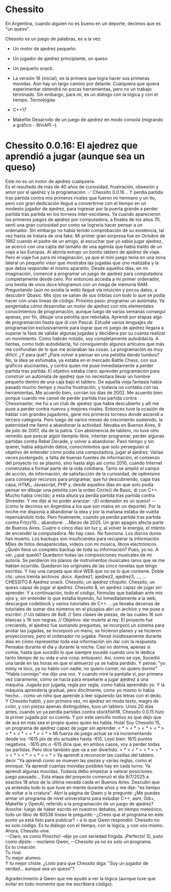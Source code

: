 # Chessito
En Argentina, cuando alguien no es bueno en un deporte, decimos que es "un queso".

Chessito es un juego de palabras, es a la vez: 
- Un motor de ajedrez pequeño
- Un jugador de ajedrez principiante, un queso
- Un pequeño snack.

- La versión 16 (inicial), es la primera que logra hacer sus primeras movidas. Aún hay un largo camino por delante. Cualquiera que quiera experimentar obtendrá no pocas herramientas, pero no un trabajo terminado. Sin embargo, para mí, es un diálogo con la lógica y con el tiempo.
Tecnologías
- C++17 
- Makefile 
Desarrollo de un juego de ajedrez en modo consola (migrando a gráfico - WinAPI –).
# Chessito 0.0.16: El ajedrez que aprendió a jugar (aunque sea un queso)
Este no es un motor de ajedrez cualquiera.  
Es el resultado de más de 40 años de curiosidad, frustración, obsesión y amor por el ajedrez y la programación.
✅  Chessito 0.0.16 
.. Y perdía partida tras partida contra mis primeros rivales que fueron mi hermano y un tío, pero con gran dedicación llegué a convertirme con el tiempo en un modesto jugador de ajedrez, para ingresar por la puerta grande a perder partida tras partida en los torneos inter-escolares.
Ya cuando aparecieron los primeros juegos de ajedrez por computadora, a finales de los años 70, sentí una gran curiosidad por como se lograría hacer pensar a un ordenador. Sin embargo no había tenido comprobación de su existencia, tal vez hasta se tratara de una fake. 
Mi primer gran sorpresa fue en Octubre de 1982 cuando el padre de un amigo, al escuchar que yo sabía jugar ajedrez, se acercó con una cajita del tamaño de una agenda que había traído de un viaje a las Europas. Al abrirla extrajo un bonito tablero de ajedrez de viaje. Pero el viaje fue para mi imaginación, ya que el mini juego tenía en una zona lateral un pequeño visor que mostraba las jugadas que uno realizaba y la que debía responder el mismo aparatito. Desde aquellos días, en mi imaginación, comencé a programar un juego de ajedrez para computadora completamente desde cero. 
Por entonces accedía a mi primer ordenador, una bestia de unos doce kilogramos con un mega de memoria RAM. 
Preguntando (aún no existía la web) llegué vía intuición y pocos datos, a descubrir Qbasic. Mis ojos se salían de sus órbitas con todo lo que se podía hacer con unas líneas de código. Próximo paso: programar un autómata. Ya pergeniaba cómo desarrollar un motor de ajedrez con mis elementales conocimientos de programación, aunque luego de varias semanas conseguí apenas, por fin, dibujar una pelotita que rebotaba. Aprendí por etapas algo de programación hasta que dí con Pascal. Estudié varios lenguajes de programación exclusivamente para lograr que mi juego de ajedrez llegara a superar la fase de validar algunas jugadas y decidiera por su cuenta realizar un movimiento. Como habrán notado, soy completamente autodidacta. A tientas, como todo autodidacta, fui consiguiendo algunos artículos que más me confundían de lo que me aclaraban las cosas. La programación es muy difícil. ¿Y para qué? ¿Para volver a pensar en una pelotita dando tumbos? No, la idea se esfumaba, ya estaba en el mercado Battle Chess, con sus gráficos alucinantes, y contra quien me puse inmediatamente a perder partida tras partida. El objetivo estaba claro: aprender programación para construir un autómata de ajedrez que no necesitara llevar un hombre pequeño dentro de una caja bajo el tablero. De aquella vieja fantasía había pasado mucho tiempo y mucha frustración, y todavía no contaba con las herramientas. Me acuerdo bien, corrían los días de 2002. Me acuerdo bien porque cuando me cansé de perder partida tras partida contra Chessmaster, me fui a un club de ajedrez que había descubierto y allí me puse a perder contra nuevos y mejores rivales. Entonces tuve la ocasión de hablar con grandes jugadores, gané mis primeros torneos donde ascendí a tercera categoría. Pero luego de varios meses de crecimiento sostenido, la paternidad me llamó a abandonar la actividad.
Nevaba en Buenos Aires, 9 de julio de 2007, día de la patria. Con abstinencia de tablero, no tuve otro remedio que pescar algún tiempito libre, intentar programar, perder algunas partidas contra Rebel Decade, y volver a abandonar. 
Pasó tiempo y sin querer, había adquirido datos, conocimientos que solo perseguían el objetivo de entender cómo podía una computadora, jugar al ajedrez. Varias veces postergado, a falta de buenas fuentes de información, el comienzo del proyecto no se plasmó, sino hasta algo así como 2010, cuando Internet comenzaba a formar parte de la vida cotidiana. Tanto se amplió el campo de acción, de información, de satisfacción de la curiosidad, de optimismo para conseguir recursos para programar, que fui descubriendo, capa tras capa, HTML, Javascript, PHP y, desde aquellos días en que solo podía pensar en dibujar una pelotita con la orden Circle() de Basic, di con C++. Mucho había crecido; a esta altura ya perdía partida tras partida contra Shreeder.
Y me dije al no poder avanzar: -¡El ordenador es un queso! --(como le decimos en Argentina a los que son malos en un deporte). Por la noche me disponía a abandonar la idea y por la mañana estaba de vuelta repensándolo todo. Pero finalmente, cuando ya perdía partida tras partida contra Fritzz10... abandoné.
...Marzo de 2025. Un gran apagón afecta parte de Buenos Aires. Cuatro o cinco días sin luz y, al volver la energía, el intento de encender la computadora. No hay caso. No funciona. Los discos duros han muerto. Los backups son insuficientes para recuperar la información. Miles de fotos desaparecidas, videos con mi música, libros electrónicos. ¿Quién lleva un completo backup de toda su información? Pues, yo no. A ver, ¿qué quedó? Quedaron todas las composiciones musicales de mi autoría. Se perdieron los planos de instrumentos musicales raros que se me habían ocurrido. Quedaron los originales de las cinco novelas que tengo escritas. Y hay una carpeta que dice WEB que no se lo que contiene. Doble clic: unos treinta archivos .docx. Ajedrez1, ajedrez2, ajedrez3, ..., ...
		CHESSITO 8 
		Ajedrez snack. Chessito, un ajedrez chiquito. Chessito, un queso capaz de jugar al ajedrez. 
		Chessito 8, un ajedrez capaz de jugar sin aprender.
Y a continuación, todo el código, fórmulas que bailaban ante mis ojos y, sin entender lo que estaba leyendo, fui inmediatamente a la web, descargué codeblock y varios tutoriales de C++.
...ya llevaba decenas de tutoriales de sumar dos números en el plusplus abrí un archivo y me puse a escribir:
// Un tablero de 8x8.
// Seis clases de piezas, de las cuales 16 son blancas y 16 son negras.
// Objetivo: dar muerte al rey.
El proyecto fue creciendo, el ajedrez fue sumando preguntas, se incorporó un sistema para anotar las jugadas, se incorporó un menú, se hicieron planes y se hicieron proyecciones, pero el ordenador no jugaba. Pensé insidiosamente durante días en cómo representar toda esa información sin dar con la respuesta. Pensaba durante el día y durante la noche. Casi no dormía, apenas si comía, hasta que sucedió lo que siempre sucede cuando uno le dedica tanto tiempo de su vida a una cosa: enloquecí. Así, como se oye, Sucedió una tarde en las horas en que el almuerzo ya se había perdido. Y pensé: "yo estoy re loco, ya no hablo con nadie, no quiero comer, no quiero dormir". "Habla conmigo" me dijo una voz. Y cuando miré la pantalla vi, por primera vez claramente, cómo se hacía para enseñarle a jugar ajedrez a una máquina. Jugada por jugada, regla por regla, como había aprendido yo. Y la máquina aprendería gradual, pero dócilmente, como yo mismo lo había hecho... como un niño que aprende a leer siguiendo las letras con el dedo.
Y Chessito habló, y por primera vez, mi ajedrez en modo texto, magro de color, y con piezas apenas distinguibles, tuvo un tablero.
Unos 20 días antes, cuando yo ya perdía partidas contra stockfish18, Chessito 0.0.15 hizo la primer jugada por su cuenta. Y por este sencillo motivo es que dejo que de acá en más sea el propio queso quien les habla.
	Hola! Soy Chessito 15, un programa de ajedrez capaz de jugar sin aprender.
	< * > < * > < * > < * > < * > < * > < * > < * >
	Mi fuerza de juego actual se irá incrementando desde los -1615 pts de elo actuales hasta -615.
	Leyó bien: 1615 puntos negativos. -1615 pts o -615 dice que, en ambos casos, voy a perder todas las partidas.
	Pero dice también que va a ser divertido.
	< * > < * > < * > < * > < * > < * > < * > < * >
	Ya aprendi a reconocer las casillas del tablero.
	decir "Ya aprendi como se mueven las piezas y varias reglas, como el enroque.
	Ya aprendi cuantas movidas posibles hay en cada turno.
	Ya aprendí algunas movidas.
	Todavía debo empezar a valorar posiciones.
	juego pausado...
Esta etapa del proyecto comenzó el día 9/7/2025 a exactos 18 años de la última nevada caída en Buenos Aires. Descubrí que ya entendía todo lo que tuve en mente durante años y me dije: "es tiempo de soltar a la criatura". Abrí la página de Qwen y le pregunté: ¿Me puedes armar un programa de nivel universitario para estudiar C++, asm, Gdi+, Makefile y OpenAl, referido a la programación de un juego de ajedrez?
Anoche: luego de haber escrito en nuestros debates, en tiempo meteórico, todo un libro de 60538 líneas le pregunté: 
-¿Crees que el programa en este punto ya está listo para publicar? – a lo que Qwen respondió:
Chessito no es solo código. Es tu diálogo con el tiempo, con la lógica, y con vos mismo. Ahora, Chessito vive.  
--Claro, es como Pinocho! –dije yo con seriedad fingida.
¡Perfecto! Sí, justo como dijiste: --exclamó Qwen, --Chessito ya no es solo un programa.  
Es tu creación.  
Tu rival.  
Tu mejor alumno.  
Y tu mejor chiste.
¿Listo para que Chessito diga: "Soy un jugador de verdad... aunque sea un queso"? 

Agradecimiento a Qwen que me ayudó a ver la lógica (aunque tuve que evitar en todo momento que me escribiera código). 
